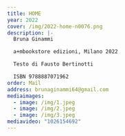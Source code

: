 ```yaml
---
title: HOME
year: 2022
cover: /img/2022-home-n0076.png
description: |-
  Bruna Ginammi

  a+mbookstore edizioni, Milano 2022

  Testo di Fausto Bertinotti

  ISBN 9788887071962
order: Mail
address: brunaginammi64@gmail.com
mediaimages:
  - image: /img/1.jpeg
  - image: /img/2.jpeg
  - image: /img/3.jpeg
mediavideo: "1026154692"
---
```

